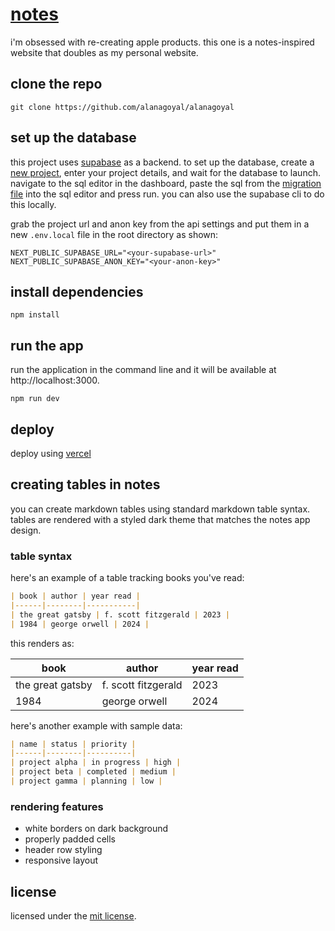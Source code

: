 # [notes](https://alanagoyal.com/notes)

i'm obsessed with re-creating apple products. this one is a notes-inspired website that doubles as my personal website.

## clone the repo

`git clone https://github.com/alanagoyal/alanagoyal`

## set up the database

this project uses [supabase](https://supabase.com) as a backend. to set up the database, create a [new project](https://database.new), enter your project details, and wait for the database to launch. navigate to the sql editor in the dashboard, paste the sql from the [migration file](https://github.com/alanagoyal/alanagoyal/blob/main/supabase/migrations) into the sql editor and press run. you can also use the supabase cli to do this locally.

grab the project url and anon key from the api settings and put them in a new `.env.local` file in the root directory as shown:

```
NEXT_PUBLIC_SUPABASE_URL="<your-supabase-url>"
NEXT_PUBLIC_SUPABASE_ANON_KEY="<your-anon-key>"
```

## install dependencies

`npm install`

## run the app

run the application in the command line and it will be available at http://localhost:3000.

`npm run dev`

## deploy

deploy using [vercel](https://vercel.com)

## creating tables in notes

you can create markdown tables using standard markdown table syntax. tables are rendered with a styled dark theme that matches the notes app design.

### table syntax

here's an example of a table tracking books you've read:

```markdown
| book | author | year read |
|------|--------|-----------|
| the great gatsby | f. scott fitzgerald | 2023 |
| 1984 | george orwell | 2024 |
```

this renders as:

| book | author | year read |
|------|--------|-----------|
| the great gatsby | f. scott fitzgerald | 2023 |
| 1984 | george orwell | 2024 |

here's another example with sample data:

```markdown
| name | status | priority |
|------|--------|----------|
| project alpha | in progress | high |
| project beta | completed | medium |
| project gamma | planning | low |
```

### rendering features

- white borders on dark background
- properly padded cells
- header row styling
- responsive layout

## license

licensed under the [mit license](https://github.com/alanagoyal/alanagoyal/blob/main/LICENSE.md).
